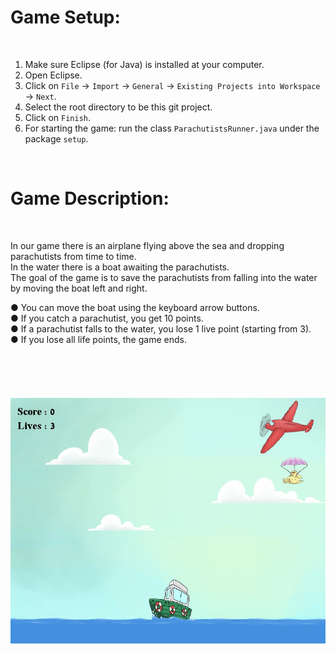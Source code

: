 # **Game Setup:**

<br />

1. Make sure Eclipse (for Java) is installed at your computer.
2. Open Eclipse.
3. Click on `File` -> `Import` -> `General` -> `Existing Projects into Workspace` -> `Next`.
4. Select the root directory to be this git project.
5. Click on `Finish`.
6. For starting the game: run the class `ParachutistsRunner.java` under the package `setup`.

<br />

# Game Description:        

<br />

In our game there is an airplane flying above the sea and dropping parachutists from time to time.
<br />
In the water there is a boat awaiting the parachutists.
<br />
The goal of the game is to save the parachutists from falling into the water by moving the boat left and right.


● You can move the boat using the keyboard arrow buttons.
<br />
● If you catch a parachutist, you get 10 points.
<br />
● If a parachutist falls to the water, you lose 1 live point (starting from 3). 
<br />
● If you lose all life points, the game ends.
<br />
<br />
<br />
<br />
<br />
<br />
![Alt text](Preview.jpg?raw=true "Title")
